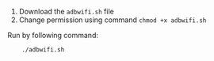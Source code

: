 1. Download the `adbwifi.sh` file
2. Change permission using command `chmod +x adbwifi.sh`

Run by following command:
```bash
    ./adbwifi.sh
```
